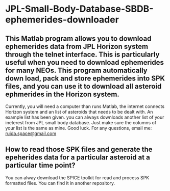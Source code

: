 # JPL-Small-Body-Database-SBDB-ephemerides-downloader

## This Matlab program allows you to download ephemerides data from JPL Horizon system through the telnet interface. This is particularly useful when you need to download ephemerides for many NEOs. This program automatically down load, pack and store ephemerides into SPK files, and you can use it to download all asteroid ephmerides in the Horizon system.

Currently, you will need a computer than runs Matlab, the internet connects Horizon system and an list of asteroids that needs to be dealt with. An example list has been given. you can always downloads another list of your ineterest from JPL small body database. Just make sure the columns of your list is the same as mine. Good luck. For any questions, email me: ruida.space@gmail.com

## How to read those SPK files and generate the epeherides data for a particular asteroid at a particular time point?
You can alway download the SPICE toolkit for read and process SPK formatted files. You can find it in another repository.